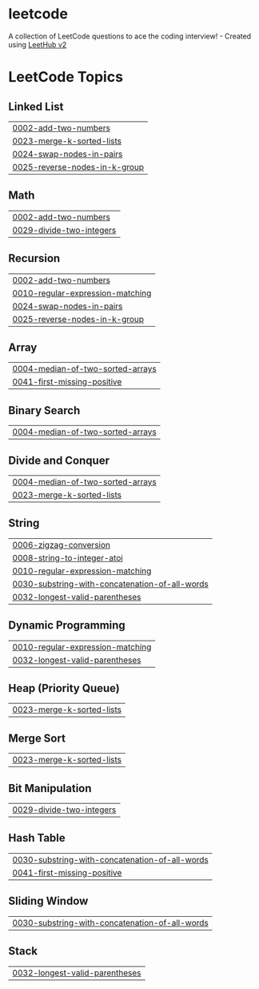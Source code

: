 # leetcode
A collection of LeetCode questions to ace the coding interview! - Created using [LeetHub v2](https://github.com/arunbhardwaj/LeetHub-2.0)

<!---LeetCode Topics Start-->
# LeetCode Topics
## Linked List
|  |
| ------- |
| [0002-add-two-numbers](https://github.com/123harshitaagrawal/leetcode/tree/master/0002-add-two-numbers) |
| [0023-merge-k-sorted-lists](https://github.com/123harshitaagrawal/leetcode/tree/master/0023-merge-k-sorted-lists) |
| [0024-swap-nodes-in-pairs](https://github.com/123harshitaagrawal/leetcode/tree/master/0024-swap-nodes-in-pairs) |
| [0025-reverse-nodes-in-k-group](https://github.com/123harshitaagrawal/leetcode/tree/master/0025-reverse-nodes-in-k-group) |
## Math
|  |
| ------- |
| [0002-add-two-numbers](https://github.com/123harshitaagrawal/leetcode/tree/master/0002-add-two-numbers) |
| [0029-divide-two-integers](https://github.com/123harshitaagrawal/leetcode/tree/master/0029-divide-two-integers) |
## Recursion
|  |
| ------- |
| [0002-add-two-numbers](https://github.com/123harshitaagrawal/leetcode/tree/master/0002-add-two-numbers) |
| [0010-regular-expression-matching](https://github.com/123harshitaagrawal/leetcode/tree/master/0010-regular-expression-matching) |
| [0024-swap-nodes-in-pairs](https://github.com/123harshitaagrawal/leetcode/tree/master/0024-swap-nodes-in-pairs) |
| [0025-reverse-nodes-in-k-group](https://github.com/123harshitaagrawal/leetcode/tree/master/0025-reverse-nodes-in-k-group) |
## Array
|  |
| ------- |
| [0004-median-of-two-sorted-arrays](https://github.com/123harshitaagrawal/leetcode/tree/master/0004-median-of-two-sorted-arrays) |
| [0041-first-missing-positive](https://github.com/123harshitaagrawal/leetcode/tree/master/0041-first-missing-positive) |
## Binary Search
|  |
| ------- |
| [0004-median-of-two-sorted-arrays](https://github.com/123harshitaagrawal/leetcode/tree/master/0004-median-of-two-sorted-arrays) |
## Divide and Conquer
|  |
| ------- |
| [0004-median-of-two-sorted-arrays](https://github.com/123harshitaagrawal/leetcode/tree/master/0004-median-of-two-sorted-arrays) |
| [0023-merge-k-sorted-lists](https://github.com/123harshitaagrawal/leetcode/tree/master/0023-merge-k-sorted-lists) |
## String
|  |
| ------- |
| [0006-zigzag-conversion](https://github.com/123harshitaagrawal/leetcode/tree/master/0006-zigzag-conversion) |
| [0008-string-to-integer-atoi](https://github.com/123harshitaagrawal/leetcode/tree/master/0008-string-to-integer-atoi) |
| [0010-regular-expression-matching](https://github.com/123harshitaagrawal/leetcode/tree/master/0010-regular-expression-matching) |
| [0030-substring-with-concatenation-of-all-words](https://github.com/123harshitaagrawal/leetcode/tree/master/0030-substring-with-concatenation-of-all-words) |
| [0032-longest-valid-parentheses](https://github.com/123harshitaagrawal/leetcode/tree/master/0032-longest-valid-parentheses) |
## Dynamic Programming
|  |
| ------- |
| [0010-regular-expression-matching](https://github.com/123harshitaagrawal/leetcode/tree/master/0010-regular-expression-matching) |
| [0032-longest-valid-parentheses](https://github.com/123harshitaagrawal/leetcode/tree/master/0032-longest-valid-parentheses) |
## Heap (Priority Queue)
|  |
| ------- |
| [0023-merge-k-sorted-lists](https://github.com/123harshitaagrawal/leetcode/tree/master/0023-merge-k-sorted-lists) |
## Merge Sort
|  |
| ------- |
| [0023-merge-k-sorted-lists](https://github.com/123harshitaagrawal/leetcode/tree/master/0023-merge-k-sorted-lists) |
## Bit Manipulation
|  |
| ------- |
| [0029-divide-two-integers](https://github.com/123harshitaagrawal/leetcode/tree/master/0029-divide-two-integers) |
## Hash Table
|  |
| ------- |
| [0030-substring-with-concatenation-of-all-words](https://github.com/123harshitaagrawal/leetcode/tree/master/0030-substring-with-concatenation-of-all-words) |
| [0041-first-missing-positive](https://github.com/123harshitaagrawal/leetcode/tree/master/0041-first-missing-positive) |
## Sliding Window
|  |
| ------- |
| [0030-substring-with-concatenation-of-all-words](https://github.com/123harshitaagrawal/leetcode/tree/master/0030-substring-with-concatenation-of-all-words) |
## Stack
|  |
| ------- |
| [0032-longest-valid-parentheses](https://github.com/123harshitaagrawal/leetcode/tree/master/0032-longest-valid-parentheses) |
<!---LeetCode Topics End-->